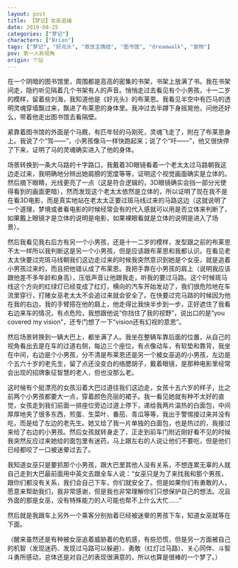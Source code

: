 ```yaml
---
layout: post
title: 【梦记】女巫追捕
date: 2019-08-25
categories: ["梦记"]
characters: ["Brian"]
tags: ["梦记", "好兆头", "救世主情结", "图书馆", "dreamwalk", "食物"]
pov: 第一人称视角
origin: 个站
---
```


在一个阴暗的图书馆里，周围都是高高的密集的书架，书架上放满了书。我在书架间走，隐约听见隔着几个书架有人的声音。悄悄走过去看见有个小男孩，十一二岁的模样，留着些刘海，我知道他是《好兆头》的布莱恩。我看见半空中有匹马的透明灵魂穿墙飘过来，飘进了布莱恩的身体里。我冲过去半蹲下身摇晃他，问他还好么，带着他走出图书馆去看隔壁。

紧靠着图书馆的外面是个马厩，有匹年轻的马刚死，灵魂飞走了，附在了布莱恩身上。我说了个“驾——”，小男孩像马一样快跑起来；说了个“吁——”，他又很快停了下来，证明了马的灵魂确实进入了他的身体。

场景转换到一条大马路的十字路口，我戴着3D眼镜看着一个老太太过马路朝我这边走过来，我明确地分辨出她肩膀的宽度等等，证明这个视觉画面确实是立体的。然后摘下眼睛，光线更亮了一点（这是符合逻辑的，3D眼镜确实会挡一部分光使得看到的画面更暗），然而发现这个老太太依然是立体的，所以证明了现在我不是在看3D电影，而是真实地站在老太太正要过斑马线过来的马路这边（这就说明了一个道理，梦境或者看电影的时候经常会有的代入感就可以用是否立体来判断了，如果戴上眼镜才是立体的说明是电影，如果裸眼看就是立体的说明是进入了场景）。

然后我看见我右后方有另一个小男孩，还是十一二岁的模样，发型跟之前的布莱恩不太一样所以我判断这是另一个小男孩，但是应该跟布莱恩和我都认识。在看见老太太快要过完斑马线朝我们这边走过来的时候我突然意识到她是个女巫，就是追着小男孩过来的，而且把他错认成了布莱恩。我把手靠在小男孩的肩上（说明我应该跟他差不多年龄和身高），压低声音让他跟我走，听我的要过马路。这个时候斑马线这个方向的红绿灯已经变成了红灯，横向的汽车开始发动了，我们很危险地在车流里穿行，打赌女巫老太太不会追过来就会安全了。在快要过完马路的时候因为他在我的右边，我的手臂搭在他的肩上，他走得比我快半步到一步，正好遮住了我看右边来车的情况，有点危险，我想跟他说“你挡住了我的视野”，说出口的是“you covered my vision”，还专门想了一下“vision还有幻视的意思”。

然后场景转换到一辆大巴上，都坐满了人。我坐在整辆车靠后面的位置，从自己的视角看出去是在车的过道右侧，每边三个座位，有点像动车，有软垫和靠背，我坐在中间，右边是个小男孩，分不清是布莱恩还是另一个被女巫追的小男孩，左边是个五六十岁的老先生，留了点还没变白的络腮胡子，戴着眼镜，是那种电影里经常会出现的招牌象征智慧的老人，但也没那么老。

这时候有个挺漂亮的女孩沿着大巴过道往我们这边走，女孩十五六岁的样子，比之前两个小男孩都要大一点，穿着颜色亮丽的裙子。我一看见她就有种不太好的直觉，女孩走到我们前面一排座位旁边过道上停下，递给我两片温热的白面包，中间厚厚地夹了很多东西，煎蛋、生菜叶、番茄、青瓜等等，我出于警惕接过来并没有吃，而是给了左边的老先生。她又给了我一片单独的白面包，也是热过的，我接过来给了右边的小男孩。然后女孩就转身走了，正走到前车门附近刚好看不见的时候我突然反应过来她给的面包里有迷药，马上跟左右的人说让他们不要吃，但是他们已经都咬了一口被迷晕过去了。

我知道女巫只是要抓那个小男孩，跟大巴里其他人没有关系，不想连累无辜的人就自己走到大巴最前面用中英文去跟全车人说：“女巫只是为了来找我和那个男孩，跟你们都没有关系，我们会自己下车，你们就安全了。但是如果你们有勇敢的人，愿意来帮助我们，我非常感谢，但是我也非常理解你们只想保护自己的想法。况且外面的那是女巫，没有特殊能力的人可能也帮不上什么大忙……”

然后就是我跟车上另外一个乘客分别抬着已经被迷晕的男孩下车，知道女巫就等在下面。

（醒来虽然还是有种被女巫追着威胁着的危机感，有些恐慌，但是另一方面被自己的机智（发现迷药、发现过马路可以躲避）、勇敢（红灯过马路）、关心同伴、斗智斗勇所感动，总体还是对自己的表现很满意的，所以也算是很棒的一个梦了。）